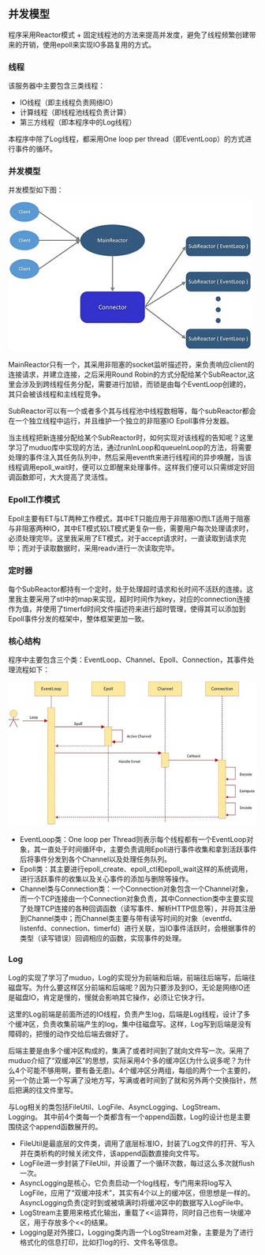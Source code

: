 ## 并发模型

程序采用Reactor模式 + 固定线程池的方法来提高并发度，避免了线程频繁创建带来的开销，使用epoll来实现IO多路复用的方式。

### 线程
该服务器中主要包含三类线程：
- IO线程（即主线程负责网络IO）
- 计算线程（即线程池线程负责计算）
- 第三方线程（即本程序中的Log线程）

本程序中除了Log线程，都采用One loop per thread（即EventLoop）的方式进行事件的循环。

### 并发模型

并发模型如下图：

![并发模型](https://github.com/wangsen1994/web_server/blob/master/datum/model.png)

MainReactor只有一个，其采用非阻塞的socket监听描述符，来负责响应client的连接请求，并建立连接，之后采用Round Robin的方式分配给某个SubReactor,这里会涉及到跨线程任务分配，需要进行加锁，而锁是由每个EventLoop创建的，其只会被该线程和主线程竞争。

SubReactor可以有一个或者多个其与线程池中线程数相等，每个subReactor都会在一个独立线程中运行，并且维护一个独立的非阻塞IO Epoll事件分发器。

当主线程把新连接分配给某个SubReactor时，如何实现对该线程的告知呢？这里学习了muduo库中实现的方法，通过runInLoop和queueInLoop的方法，将需要处理的事件注入其任务队列中，然后采用eventft来进行线程间的异步唤醒，当该线程调用epoll_wait时，便可以立即醒来处理事件。这样我们便可以只需绑定好回调函数即可，大大提高了灵活性。

### Epoll工作模式

Epoll主要有ET与LT两种工作模式，其中ET只能应用于非阻塞IO而LT适用于阻塞与非阻塞两种IO，其中ET模式较LT模式更复杂一些，需要用户每次处理请求时，必须处理完毕。这里我采用了ET模式，对于accept请求时，一直读取到请求完毕；而对于读取数据时，采用readv进行一次读取完毕。

### 定时器
每个SubReactor都持有一个定时，处于处理超时请求和长时间不活跃的连接。这里我主要采用了stl中的map来实现，超时时间作为key，对应的connection连接作为值，并使用了timerfd时间文件描述符来进行超时管理，使得其可以添加到Epoll事件分发的框架中，整体框架更加一致。

### 核心结构

程序中主要包含三个类：EventLoop、Channel、Epoll、Connection，其事件处理流程如下：

![事件处理流程](https://github.com/wangsen1994/web_server/blob/master/datum/eventloop.png)
- EventLoop类：One loop per Thread则表示每个线程都有一个EventLoop对象，其一直处于时间循环中，主要负责调用Epoll进行事件收集和拿到活跃事件后将事件分发到各个Channel以及处理任务队列。
- Epoll类：其主要进行epoll_create、epoll_ctl和epoll_wait这样的系统调用，进行活跃事件的收集以及关心事件的添加与删除等操作。
- Channel类与Connection类：一个Connection对象包含一个Channel对象，而一个TCP连接由一个Connection对象负责，其中Connection类中主要实现了处理TCP连接的各种回调函数（读写事件、解析HTTP信息等），并将其注册到Channel类中；而Channel类主要与带有读写时间的对象（eventfd、listenfd、connection、timerfd）进行关联，当IO事件活跃时，会根据事件的类型（读写错误）回调相应的函数，实现事件的处理。

### Log
Log的实现了学习了muduo，Log的实现分为前端和后端，前端往后端写，后端往磁盘写。为什么要这样区分前端和后端呢？因为只要涉及到IO，无论是网络IO还是磁盘IO，肯定是慢的，慢就会影响其它操作，必须让它快才行。

这里的Log前端是前面所述的IO线程，负责产生log，后端是Log线程，设计了多个缓冲区，负责收集前端产生的log，集中往磁盘写。这样，Log写到后端是没有障碍的，把慢的动作交给后端去做好了。

后端主要是由多个缓冲区构成的，集满了或者时间到了就向文件写一次。采用了muduo介绍了“双缓冲区”的思想，实际采用4个多的缓冲区(为什么说多呢？为什么4个可能不够用啊，要有备无患)。4个缓冲区分两组，每组的两个一个主要的，另一个防止第一个写满了没地方写，写满或者时间到了就和另外两个交换指针，然后把满的往文件里写。

与Log相关的类包括FileUtil、LogFile、AsyncLogging、LogStream、Logging。 其中前4个类每一个类都含有一个append函数，Log的设计也是主要围绕这个append函数展开的。

- FileUtil是最底层的文件类，调用了底层标准IO，封装了Log文件的打开、写入并在类析构的时候关闭文件，该append函数直接向文件写。
- LogFile进一步封装了FileUtil，并设置了一个循环次数，每过这么多次就flush一次。
- AsyncLogging是核心，它负责启动一个log线程，专门用来将log写入LogFile，应用了“双缓冲技术”，其实有4个以上的缓冲区，但思想是一样的。AsyncLogging负责(定时到或被填满时)将缓冲区中的数据写入LogFile中。
- LogStream主要用来格式化输出，重载了<<运算符，同时自己也有一块缓冲区，用于存放多个<<的结果。
- Logging是对外接口，Logging类内涵一个LogStream对象，主要是为了进行格式化的信息打印，比如打log的行、文件名等信息。
